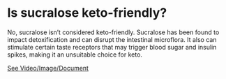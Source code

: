 # Is sucralose keto-friendly?

No, sucralose isn’t considered keto-friendly. Sucralose has been found to impact detoxification and can disrupt the intestinal microflora. It also can stimulate certain taste receptors that may trigger blood sugar and insulin spikes, making it an unsuitable choice for keto. 

 [See Video/Image/Document](https://hls-player.drberg.com/asset?path=migrated-assets/the-worst-sugar-alcohol-artificial-sweeteners-for-weight-loss-drberg)